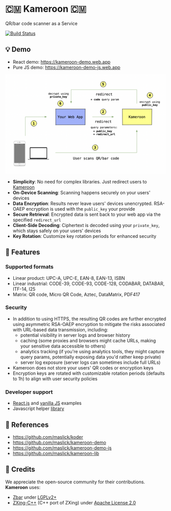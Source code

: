 # 🇨🇲 Kameroon 🇨🇲
QR/bar code scanner as a Service

[![Build Status](https://github.com/maslick/kameroon/actions/workflows/master.yml/badge.svg)](https://github.com/maslick/kameroon/actions/workflows/master.yml)


## 💡 Demo
* React demo: https://kameroon-demo.web.app
* Pure JS demo: https://kameroon-demo-js.web.app

<img src="./architecture.png" width="750px" />

* **Simplicity**: No need for complex libraries. Just redirect users to [Kameroon](https://kameroon.web.app)
* **On-Device Scanning**: Scanning happens securely on your users' devices
* **Data Encryption**: Results never leave users' devices unencrypted. RSA-OAEP encryption is used with the `public_key` your provide
* **Secure Retrieval**: Encrypted data is sent back to your web app via the specified `redirect_url`
* **Client-Side Decoding**: Ciphertext is decoded using your `private_key`, which stays safely on your users' devices
* **Key Rotation**: Customize key rotation periods for enhanced security


## 🚀 Features
### Supported formats
* Linear product: UPC-A, UPC-E, EAN-8, EAN-13, ISBN
* Linear industrial: CODE-39, CODE-93, CODE-128, CODABAR, DATABAR, ITF-14, I25
* Matrix: QR code, Micro QR Code, Aztec, DataMatrix, PDF417

### Security
* In addition to using HTTPS, the resulting QR codes are further encrypted using asymmetric RSA-OAEP encryption to mitigate the risks associated with URL-based data transmission, including:
   - potential visibility in server logs and browser history
   - caching (some proxies and browsers might cache URLs, making your sensitive data accessible to others)
   - analytics tracking (if you're using analytics tools, they might capture query params, potentially exposing data you'd rather keep private)
   - server log exposure (server logs can sometimes include full URLs)
* Kameroon does not store your users' QR codes or encryption keys
* Encryption keys are rotated with customizable rotation periods (defaults to 1h) to align with user security policies

### Developer support
* [React.js](https://github.com/maslick/kameroon-demo) and [vanilla JS](https://github.com/maslick/kameroon-demo-js) examples
* Javascript helper [library ](https://github.com/maslick/kameroon-lib)

## 🔭 References
* https://github.com/maslick/koder
* https://github.com/maslick/kameroon-demo
* https://github.com/maslick/kameroon-demo-js
* https://github.com/maslick/kameroon-lib

## 🙏 Credits
We appreciate the open-source community for their contributions. **Kameroon** uses:

- [Zbar](https://github.com/mchehab/zbar) under [LGPLv2+](https://github.com/mchehab/zbar/blob/master/LICENSE.md)
- [ZXing-C++](https://github.com/zxing-cpp/zxing-cpp) (C++ port of ZXing) under [Apache License 2.0](https://github.com/zxing-cpp/zxing-cpp/blob/master/LICENSE)
